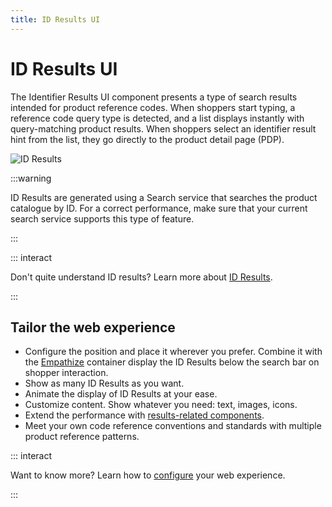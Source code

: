 ```yaml
---
title: ID Results UI
---
```


# ID Results UI

The Identifier Results UI component presents a type of search results intended for product reference
codes. When shoppers start typing, a reference code query type is detected, and a list displays
instantly with query-matching product results. When shoppers select an identifier result hint from
the list, they go directly to the product detail page (PDP).

<img :src="$withBase('/assets/media/xcomponents_func_idresults.gif')" alt="ID Results">

:::warning

ID Results are generated using a Search service that searches the product catalogue by ID. For a
correct performance, make sure that your current search service supports this type of feature.

:::

::: interact

Don't quite understand ID results? Learn more about
[ID Results](../features/id-results-overview.md).

:::

## Tailor the web experience

- Configure the position and place it wherever you prefer. Combine it with the
  [Empathize](empathize.md) container display the ID Results below the search bar on shopper
  interaction.
- Show as many ID Results as you want.
- Animate the display of ID Results at your ease.
- Customize content. Show whatever you need: text, images, icons.
- Extend the performance with [results-related components](product-results-ui.md).
- Meet your own code reference conventions and standards with multiple product reference patterns.

::: interact

Want to know more? Learn how to [configure](/develop-empathy-platform/ui-reference/) your web
experience.

:::
